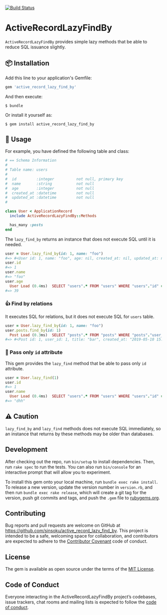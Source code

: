 [![Build Status](https://travis-ci.org/sinsoku/active_record_lazy_find_by.svg?branch=master)](https://travis-ci.org/sinsoku/active_record_lazy_find_by)

# ActiveRecordLazyFindBy

`ActiveRecordLazyFindBy` provides simple lazy methods that be able to reduce SQL issuance slightly.

## :package: Installation

Add this line to your application's Gemfile:

```ruby
gem 'active_record_lazy_find_by'
```

And then execute:

    $ bundle

Or install it yourself as:

    $ gem install active_record_lazy_find_by

## :memo: Usage

For example, you have defined the following table and class:

```ruby
# == Schema Information
#
# Table name: users
#
#  id         :integer          not null, primary key
#  name       :string           not null
#  age        :integer          not null
#  created_at :datetime         not null
#  updated_at :datetime         not null
#

class User < ApplicationRecord
  include ActiveRecordLazyFindBy::Methods

  has_many :posts
end
```

The `lazy_find_by` returns an instance that does not execute SQL until it is needed.

```ruby
user = User.lazy_find_by(id: 1, name: "foo")
#=> #<User id: 1, name: "foo", age: nil, created_at: nil, updated_at: nil>
user.id
#=> 1
user.name
#=> "foo"
user.age
  User Load (0.4ms)  SELECT "users".* FROM "users" WHERE "users"."id" = ? LIMIT ?  [["id", 1], ["LIMIT", 1]]
#=> 39
```

### :+1: Find by relations

It executes SQL for relations, but it does not execute SQL for `users` table.

```ruby
user = User.lazy_find_by(id: 1, name: "foo")
user.posts.find_by(id: 1)
  Post Load (0.3ms)  SELECT "posts".* FROM "posts" WHERE "posts"."user_id" = ? AND "posts"."id" = ? LIMIT ?  [["user_id", 1], ["id", 1], ["LIMIT", 1]]
#=> #<Post id: 1, user_id: 1, title: "bar", created_at: "2019-05-10 15:44:39", updated_at: "2019-05-10 15:44:39">
```

### :green_heart: Pass only `id` attribute

This gem provides the `lazy_find` method that be able to pass only `id` attribute.

```ruby
user = User.lazy_find(1)
user.id
#=> 1
user.name
  User Load (0.4ms)  SELECT "users".* FROM "users" WHERE "users"."id" = ? LIMIT ?  [["id", 1], ["LIMIT", 1]]
#=> "dhh"
```

## :warning: Caution

`lazy_find_by` and `lazy_find` methods does not execute SQL immediately, so an instance that returns by these methods may be older than databases.

## Development

After checking out the repo, run `bin/setup` to install dependencies. Then, run `rake spec` to run the tests. You can also run `bin/console` for an interactive prompt that will allow you to experiment.

To install this gem onto your local machine, run `bundle exec rake install`. To release a new version, update the version number in `version.rb`, and then run `bundle exec rake release`, which will create a git tag for the version, push git commits and tags, and push the `.gem` file to [rubygems.org](https://rubygems.org).

## Contributing

Bug reports and pull requests are welcome on GitHub at https://github.com/sinsoku/active_record_lazy_find_by. This project is intended to be a safe, welcoming space for collaboration, and contributors are expected to adhere to the [Contributor Covenant](http://contributor-covenant.org) code of conduct.

## License

The gem is available as open source under the terms of the [MIT License](https://opensource.org/licenses/MIT).

## Code of Conduct

Everyone interacting in the ActiveRecordLazyFindBy project’s codebases, issue trackers, chat rooms and mailing lists is expected to follow the [code of conduct](https://github.com/[USERNAME]/active_record_lazy_find_by/blob/master/CODE_OF_CONDUCT.md).
